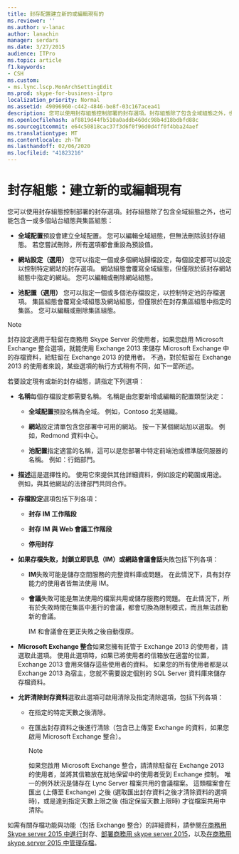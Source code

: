 ```yaml
---
title: 封存配置建立新的或編輯現有的
ms.reviewer: ''
ms.author: v-lanac
author: lanachin
manager: serdars
ms.date: 3/27/2015
audience: ITPro
ms.topic: article
f1.keywords:
- CSH
ms.custom:
- ms.lync.lscp.MonArchSettingEdit
ms.prod: skype-for-business-itpro
localization_priority: Normal
ms.assetid: 49096960-c442-4846-be8f-03c167acea41
description: 您可以使用封存組態控制部署的封存選項。封存組態除了包含全域組態之外，也可能包含一或多個站台組態與集區組態：
ms.openlocfilehash: af8819d44fb510a0addb460dc98b4d18bdbfd88c
ms.sourcegitcommit: e64c50818cac37f3d6f0f96d0d4ff0f4bba24aef
ms.translationtype: MT
ms.contentlocale: zh-TW
ms.lasthandoff: 02/06/2020
ms.locfileid: "41823216"
---
```

# <a name="archiving-configuration-create-new-or-edit-existing"></a>封存組態：建立新的或編輯現有
 
您可以使用封存組態控制部署的封存選項。封存組態除了包含全域組態之外，也可能包含一或多個站台組態與集區組態：
  
- **全域配置**預設會建立全域配置。 您可以編輯全域組態，但無法刪除該封存組態。 若您嘗試刪除，所有選項都會重設為預設值。
    
- **網站設定（選用）** 您可以指定一個或多個網站歸檔設定，每個設定都可以設定以控制特定網站的封存選項。 網站組態會覆寫全域組態，但僅限於該封存網站組態中指定的網站。 您可以編輯或刪除網站組態。
    
- **池配置（選用）** 您可以指定一個或多個池存檔設定，以控制特定池的存檔選項。 集區組態會覆寫全域組態及網站組態，但僅限於在封存集區組態中指定的集區。 您可以編輯或刪除集區組態。
    
> [!NOTE]
> 封存設定適用于駐留在商務用 Skype Server 的使用者，如果您啟用 Microsoft Exchange 整合選項，就能使用 Exchange 2013 來儲存 Microsoft Exchange 中的存檔資料，給駐留在 Exchange 2013 的使用者。 不過，對於駐留在 Exchange 2013 的使用者來說，某些選項的執行方式稍有不同，如下一節所述。 
  
若要設定現有或新的封存組態，請指定下列選項：
- **名稱**每個存檔設定都需要名稱。 名稱是由您要新增或編輯的配置類型決定：
    
  - **全域配置**預設名稱為全域。 例如，Contoso 北美組織。
    
  - **網站**設定清單包含您部署中可用的網站。 按一下某個網站加以選取。 例如，Redmond 資料中心。
    
  - **池配置**指定適當的名稱，這可以是您部署中特定前端池或標準版伺服器的名稱。 例如：行銷部門。
    
- **描述**這是選擇性的。 使用它來提供其他詳細資料，例如設定的範圍或用途。 例如，與其他網站的法律部門共同合作。
    
- **存檔設定**選項包括下列各項：
    
  - **封存 IM 工作階段**
    
  - **封存 IM 與 Web 會議工作階段**
    
  - **停用封存**
    
- **如果存檔失敗，封鎖立即訊息（IM）或網路會議會話**失敗包括下列各項：
    
  - **IM**失敗可能是儲存空間服務的完整資料庫或問題。 在此情況下，具有封存能力的使用者皆無法使用 IM。
    
  - **會議**失敗可能是無法使用的檔案共用或儲存服務的問題。 在此情況下，所有於失敗時間在集區中進行的會議，都會切換為限制模式，而且無法啟動新的會議。
    
    IM 和會議會在更正失敗之後自動復原。
    
- **Microsoft Exchange 整合**如果您擁有託管于 Exchange 2013 的使用者，請選取此選項。 使用此選項時，如果已將使用者的信箱放在適當的位置，Exchange 2013 會用來儲存這些使用者的資料。 如果您的所有使用者都是以 Exchange 2013 為宿主，您就不需要設定個別的 SQL Server 資料庫來儲存存檔資料。
    
- **允許清除封存資料**選取此選項可啟用清除及指定清除選項，包括下列各項：
    
  - 在指定的特定天數之後清除。
    
  - 在匯出封存資料之後進行清除（包含已上傳至 Exchange 的資料，如果您啟用 Microsoft Exchange 整合）。
    
    > [!NOTE]
    > 如果您啟用 Microsoft Exchange 整合，請清除駐留在 Exchange 2013 的使用者，並將其信箱放在就地保留中的使用者受到 Exchange 控制。 唯一的例外狀況是儲存在 Lync Server 檔案共用的會議檔案。 這類檔案會在匯出 (上傳至 Exchange) 之後 (選取匯出封存資料之後才清除資料的選項時)，或是達到指定天數上限之後 (指定保留天數上限時) 才從檔案共用中清除。 
  
如需有關存檔功能與功能（包括 Exchange 整合）的詳細資料，請參閱[在商務用 Skype server 2015 中進行](../../plan-your-deployment/archiving/archiving.md)封存、[部署商務用 skype server 2015](../../deploy/deploy-archiving/deploy-archiving.md)，以及[在商務用 skype server 2015 中管理存檔](../../manage/archiving/archiving.md)。

